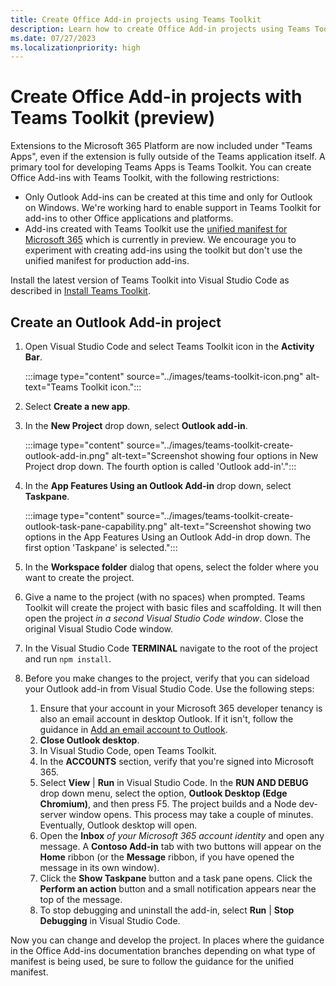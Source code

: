 ```yaml
---
title: Create Office Add-in projects using Teams Toolkit
description: Learn how to create Office Add-in projects using Teams Toolkit.
ms.date: 07/27/2023
ms.localizationpriority: high
---
```


# Create Office Add-in projects with Teams Toolkit (preview)

Extensions to the Microsoft 365 Platform are now included under "Teams Apps", even if the extension is fully outside of the Teams application itself. A primary tool for developing Teams Apps is Teams Toolkit. You can create Office Add-ins with Teams Toolkit, with the following restrictions:

- Only Outlook Add-ins can be created at this time and only for Outlook on Windows. We're working hard to enable support in Teams Toolkit for add-ins to other Office applications and platforms.
- Add-ins created with Teams Toolkit use the [unified manifest for Microsoft 365](unified-manifest-overview.md) which is currently in preview. We encourage you to experiment with creating add-ins using the toolkit but don't use the unified manifest for production add-ins.

Install the latest version of Teams Toolkit into Visual Studio Code as described in [Install Teams Toolkit](/microsoftteams/platform/toolkit/install-teams-toolkit?tabs=vscode).

## Create an Outlook Add-in project

1. Open Visual Studio Code and select Teams Toolkit icon in the **Activity Bar**.

    :::image type="content" source="../images/teams-toolkit-icon.png" alt-text="Teams Toolkit icon.":::

1. Select **Create a new app**.
1. In the **New Project** drop down, select **Outlook add-in**.

    :::image type="content" source="../images/teams-toolkit-create-outlook-add-in.png" alt-text="Screenshot showing four options in New Project drop down. The fourth option is called 'Outlook add-in'.":::

1. In the **App Features Using an Outlook Add-in** drop down, select **Taskpane**.

    :::image type="content" source="../images/teams-toolkit-create-outlook-task-pane-capability.png" alt-text="Screenshot showing two options in the App Features Using an Outlook Add-in drop down. The first option 'Taskpane' is selected.":::

1. In the **Workspace folder** dialog that opens, select the folder where you want to create the project.
1. Give a name to the project (with no spaces) when prompted. Teams Toolkit will create the project with basic files and scaffolding. It will then open the project *in a second Visual Studio Code window*. Close the original Visual Studio Code window.
1. In the Visual Studio Code **TERMINAL** navigate to the root of the project and run `npm install`.
1. Before you make changes to the project, verify that you can sideload your Outlook add-in from Visual Studio Code. Use the following steps:
    1. Ensure that your account in your Microsoft 365 developer tenancy is also an email account in desktop Outlook. If it isn't, follow the guidance in [Add an email account to Outlook](https://support.microsoft.com/office/add-an-email-account-to-outlook-e9da47c4-9b89-4b49-b945-a204aeea6726).
    1. **Close Outlook desktop**.
    1. In Visual Studio Code, open Teams Toolkit.
    1. In the **ACCOUNTS** section, verify that you're signed into Microsoft 365.
    1. Select **View** | **Run** in Visual Studio Code. In the **RUN AND DEBUG** drop down menu, select the option, **Outlook Desktop (Edge Chromium)**, and then press F5. The project builds and a Node dev-server window opens. This process may take a couple of minutes. Eventually, Outlook desktop will open.
    1. Open the **Inbox** *of your Microsoft 365 account identity* and open any message. A **Contoso Add-in** tab with two buttons will appear on the **Home** ribbon (or the **Message** ribbon, if you have opened the message in its own window).
    1. Click the **Show Taskpane** button and a task pane opens. Click the **Perform an action** button and a small notification appears near the top of the message.
    1. To stop debugging and uninstall the add-in, select **Run** | **Stop Debugging** in Visual Studio Code.

Now you can change and develop the project. In places where the guidance in the Office Add-ins documentation branches depending on what type of manifest is being used, be sure to follow the guidance for the unified manifest.
